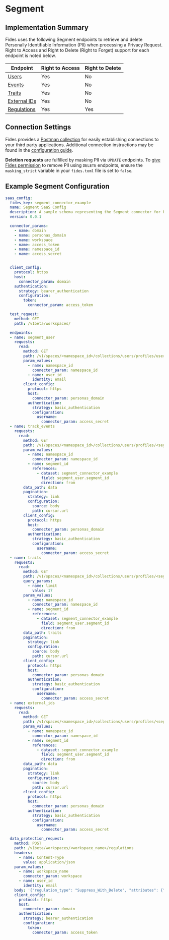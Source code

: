 
# Segment

## Implementation Summary
Fides uses the following Segment endpoints to retrieve and delete Personally Identifiable Information (PII) when processing a Privacy Request. Right to Access and Right to Delete (Right to Forget) support for each endpoint is noted below.

|Endpoint | Right to Access | Right to Delete |
|----|----|----|
|[Users](https://segment.com/docs/personas/profile-api/#api-reference) | Yes | No |
|[Events](https://segment.com/docs/personas/profile-api/#api-reference) | Yes | No |
|[Traits](https://segment.com/docs/personas/profile-api/#api-reference) | Yes | No |
|[External IDs](https://segment.com/docs/personas/profile-api/#api-reference) | Yes | No |
|[Regulations](https://segment.com/docs/privacy/user-deletion-and-suppression/#overview) | Yes | Yes |

## Connection Settings
Fides provides a [Postman collection](../../development/postman/using_postman.md) for easily establishing connections to your third party applications. Additional connection instructions may be found in the [configuration guide](../saas_config.md).

**Deletion requests** are fulfilled by masking PII via `UPDATE` endpoints. To [give Fides permission](../../installation/configuration.md#configuration-variable-reference) to remove PII using `DELETE` endpoints, ensure the `masking_strict` variable in your `fides.toml` file is set to `false`. 

## Example Segment Configuration
```yaml
saas_config:
  fides_key: segment_connector_example
  name: Segment SaaS Config
  description: A sample schema representing the Segment connector for Fides
  version: 0.0.1

  connector_params:
    - name: domain
    - name: personas_domain
    - name: workspace
    - name: access_token
    - name: namespace_id
    - name: access_secret


  client_config:
    protocol: https
    host:
      connector_param: domain
    authentication:
      strategy: bearer_authentication
      configuration:
        token:
          connector_param: access_token

  test_request:
    method: GET
    path: /v1beta/workspaces/

  endpoints:
  - name: segment_user
    requests:
      read:
        method: GET
        path: /v1/spaces/<namespace_id>/collections/users/profiles/user_id:<user_id>/metadata
        param_values:
          - name: namespace_id
            connector_param: namespace_id
          - name: user_id
            identity: email
        client_config:
          protocol: https
          host:
            connector_param: personas_domain
          authentication:
            strategy: basic_authentication
            configuration:
              username:
                connector_param: access_secret
  - name: track_events
    requests:
      read:
        method: GET
        path: /v1/spaces/<namespace_id>/collections/users/profiles/<segment_id>/events
        param_values:
          - name: namespace_id
            connector_param: namespace_id
          - name: segment_id
            references:
              - dataset: segment_connector_example
                field: segment_user.segment_id
                direction: from
        data_path: data
        pagination:
          strategy: link
          configuration:
            source: body
            path: cursor.url
        client_config:
          protocol: https
          host:
            connector_param: personas_domain
          authentication:
            strategy: basic_authentication
            configuration:
              username:
                connector_param: access_secret
  - name: traits
    requests:
      read:
        method: GET
        path: /v1/spaces/<namespace_id>/collections/users/profiles/<segment_id>/traits
        query_params:
          - name: limit
            value: 17
        param_values:
          - name: namespace_id
            connector_param: namespace_id
          - name: segment_id
            references:
              - dataset: segment_connector_example
                field: segment_user.segment_id
                direction: from
        data_path: traits
        pagination:
          strategy: link
          configuration:
            source: body
            path: cursor.url
        client_config:
          protocol: https
          host:
            connector_param: personas_domain
          authentication:
            strategy: basic_authentication
            configuration:
              username:
                connector_param: access_secret
  - name: external_ids
    requests:
      read:
        method: GET
        path: /v1/spaces/<namespace_id>/collections/users/profiles/<segment_id>/external_ids
        param_values:
          - name: namespace_id
            connector_param: namespace_id
          - name: segment_id
            references:
              - dataset: segment_connector_example
                field: segment_user.segment_id
                direction: from
        data_path: data
        pagination:
          strategy: link
          configuration:
            source: body
            path: cursor.url
        client_config:
          protocol: https
          host:
            connector_param: personas_domain
          authentication:
            strategy: basic_authentication
            configuration:
              username:
                connector_param: access_secret

  data_protection_request:
    method: POST
    path: /v1beta/workspaces/<workspace_name>/regulations
    headers:
      - name: Content-Type
        value: application/json
    param_values:
      - name: workspace_name
        connector_param: workspace
      - name: user_id
        identity: email
    body: '{"regulation_type": "Suppress_With_Delete", "attributes": {"name": "userId", "values": ["<user_id>"]}}'
    client_config:
      protocol: https
      host:
        connector_param: domain
      authentication:
        strategy: bearer_authentication
        configuration:
          token:
            connector_param: access_token
```
